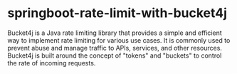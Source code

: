 # springboot-rate-limit-with-bucket4j
Bucket4j is a Java rate limiting library that provides a simple and efficient way to implement rate limiting for various use cases. It is commonly used to prevent abuse and manage traffic to APIs, services, and other resources. Bucket4j is built around the concept of "tokens" and "buckets" to control the rate of incoming requests.
